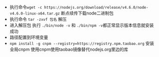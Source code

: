 - 执行命令`wget -c https://nodejs.org/download/release/v4.6.0/node-v4.6.0-linux-x64.tar.gz` 断点续传下载node二进制包
- 执行命令 `tar -zxvf 包名` 解压
- 进入解压包 执行 `./bin/node -v` 和 `./bin/npm -v`都正常显示版本信息就安装成功
- 路径配置到环境变量
- `npm install -g cnpm --registry=https://registry.npm.taobao.org` 安装全局cnpm 使用cnpm使用taobao镜像替代nodejs.org里边的库
